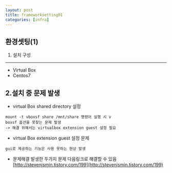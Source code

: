 ```yaml
---
layout: post
title: frameworksetting01
categories: [infra]
---
```


환경셋팅(1)
--- 
1. 설치 구성
---
- Virtual Box
- Centos7


2.설치 중 문제 발생 
---
- virtual Box shared directory 설정
```
mount -t vboxsf share /mnt/share 명령어 실행 시 v
boxsf 옵션을 못찾는 문제 발생
-> 해결 위해서는 virtualbox extension guest 설정 필요
```
- virtual Box extension guest 설정 문제
```
gui로 제공하는 기능은 사용 못하는 현상 발생
```
- 문제해결
발생한 두가지 문제 다음링크로 해결할 수 있음
[http://stevenjsmin.tistory.com/199](http://stevenjsmin.tistory.com/199)